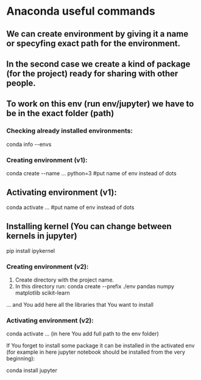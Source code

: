 # Anaconda useful commands

## We can create environment by giving it a name or specyfing exact path for the environment. 
## In the second case we create a kind of package (for the project) ready for sharing with other people.
## To work on this env (run env/jupyter) we have to be in the exact folder (path)

### Checking already installed environments:
conda info --envs

### Creating environment (v1):
conda create --name ... python=3 #put name of env instead of dots
## Activating environment (v1):
conda activate ... #put name of env instead of dots
## Installing kernel (You can change between kernels in jupyter)
pip install ipykernel

### Creating environment (v2):
1. Create directory with the project name.
2. In this directory run:
conda create --prefix ./env pandas numpy matplotlib scikit-learn

... and You add here all the libraries that You want to install
### Activating environment (v2):
conda activate ... (in here You add full path to the env folder)

If You forget to install some package it can be installed in the activated env
   (for example in here jupyter notebook should be installed from the very beginning):

conda install jupyter 



